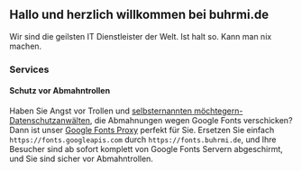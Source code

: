 ## Hallo und herzlich willkommen bei buhrmi.de

Wir sind die geilsten IT Dienstleister der Welt. Ist halt so. Kann man nix machen.

### Services

#### Schutz vor Abmahntrollen

Haben Sie Angst vor Trollen und [selbsternannten möchtegern-Datenschutzanwälten](https://www.datenschutzanwalt.eu), die Abmahnungen wegen Google Fonts verschicken? Dann ist unser [Google Fonts Proxy](https://github.com/buhrmi/google-fonts-proxy) perfekt für Sie. Ersetzen Sie einfach `https://fonts.googleapis.com` durch `https://fonts.buhrmi.de`, und Ihre Besucher sind ab sofort komplett von Google Fonts Servern abgeschirmt, und Sie sind sicher vor Abmahntrollen.

